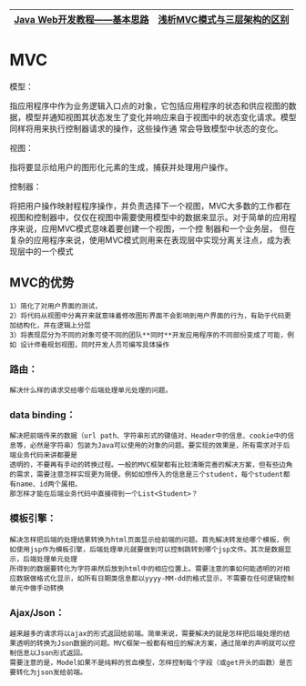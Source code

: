
[Java Web开发教程——基本思路](https://zhuanlan.zhihu.com/p/20756940)|[浅析MVC模式与三层架构的区别](https://www.cnblogs.com/rainbow70626/p/4967478.html)|
---|---|

# MVC

  模型： 
  
  指应用程序中作为业务逻辑入口点的对象，它包括应用程序的状态和供应视图的数据，模型并通知视图其状态发生了变化并响应来自于视图中的状态变化请求。模型同样将用来执行控制器请求的操作，这些操作通
  常会导致模型中状态的变化。
  
  视图： 
  
  指将要显示给用户的图形化元素的生成，捕获并处理用户操作。
  
  控制器：
  
  将把用户操作映射程程序操作，并负责选择下一个视图，MVC大多数的工作都在视图和控制器中，仅仅在视图中需要使用模型中的数据来显示。对于简单的应用程序来说，应用MVC模式意味着要创建一个视图，一个控
  制器和一个业务层， 但在复杂的应用程序来说，使用MVC模式则用来在表现层中实现分离关注点，成为表现层中的一个模式

## MVC的优势
   
    1）简化了对用户界面的测试，
    2）将代码从视图中分离开来就意味着修改图形界面不会影响到用户界面的行为，有助于代码更加结构化，并在逻辑上分层
    3）将表现层分为不同的对象可使不同的团队**同时**开发应用程序的不同部份变成了可能，例如 设计师看规划视图，同时开发人员可编写具体操作
   



### 路由：
    解决什么样的请求交给哪个后端处理单元处理的问题。

### data binding：
    解决把前端传来的数据（url path、字符串形式的键值对、Header中的信息、cookie中的信息等，必然是字符串）包装为Java可以使用的对象的问题。要实现的效果是，所有需求对于后端业务代码来讲都要是
    透明的，不要再有手动的转换过程。一般的MVC框架都有比较清晰完善的解决方案，但有些边角的需求，需要注意怎样实现更为简便。例如如想传入的信息是三个student，每个student都有name、id两个属相，
    那怎样才能在后端业务代码中直接得到一个List<Student>？

### 模板引擎：
    解决怎样把后端的处理结果转换为html页面显示给前端的问题。首先解决转发给哪个模板，例如使用jsp作为模板引擎，后端处理单元就要做到可以控制跳转到哪个jsp文件。其次是数据显示，后端处理单元处理
    所得到的数据要转化为字符串然后放到html中的相应位置上。需要注意的事如何能透明的对相应数据做格式化显示，如所有日期类信息都以yyyy-MM-dd的格式显示，不需要在任何逻辑控制单元中做手动转换

### Ajax/Json：
    越来越多的请求将以ajax的形式返回给前端。简单来说，需要解决的就是怎样把后端处理的结果透明的转换为Json数据的问题。MVC框架一般都有相应的解决方案，通过简单的声明就可以控制信息以Json形式返回。
    需要注意的是，Model如果不是纯粹的贫血模型，怎样控制每个字段（或get开头的函数）是否要转化为json发给前端。
